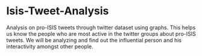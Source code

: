 # Isis-Tweet-Analysis
Analysis on pro-ISIS tweets through twitter dataset using graphs. This helps us know the people who are most active in the twitter groups about pro-ISIS tweets. We will be analyzing and find out the influential person and his interactivity amongst other people.
